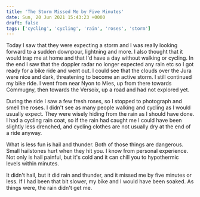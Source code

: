 ```yaml
---
title: 'The Storm Missed Me by Five Minutes'
date: Sun, 20 Jun 2021 15:43:23 +0000
draft: false
tags: ['cycling', 'cycling', 'rain', 'roses', 'storm']
---
```


Today I saw that they were expecting a storm and I was really looking forward to a sudden downpour, lightning and more. I also thought that it would trap me at home and that I'd have a day without walking or cycling. In the end I saw that the doppler radar no longer expected any rain etc so I got ready for a bike ride and went out. I could see that the clouds over the Jura were nice and dark, threatening to become an active storm. I still continued my bike ride. I went from near Nyon to Mies, up from there towards Commugny, then towards the Versoix, up a road and had not explored yet.

During the ride I saw a few fresh roses, so I stopped to photograph and smell the roses. I didn't see as many people walking and cycling as I would usually expect. They were wisely hiding from the rain as I should have done. I had a cycling rain coat, so if the rain had caught me I could have been slightly less drenched, and cycling clothes are not usually dry at the end of a ride anyway.

What is less fun is hail and thunder. Both of those things are dangerous. Small hailstones hurt when they hit you. I know from personal experience. Not only is hail painful, but it's cold and it can chill you to hypothermic levels within minutes.

It didn't hail, but it did rain and thunder, and it missed me by five minutes or less. If I had been that bit slower, my bike and I would have been soaked. As things were, the rain didn't get me.